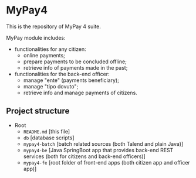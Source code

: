 # MyPay4

This is the repository of MyPay 4 suite.

MyPay module includes:

- functionalities for any citizen:
  - online payments;
  - prepare payments to be concluded offline;
  - retrieve info of payments made in the past;
- functionalities for the back-end officer:
  - manage "ente" (payments beneficiary);
  - manage "tipo dovuto";
  - retrieve info and manage payments of citizens.

## Project structure

- Root
  - `README.md` [this file]
  - `db` [database scripts]
  - `mypay4-batch` [batch related sources (both Talend and plain Java)]
  - `mypay4-be` [Java SpringBoot app that provides back-end REST services (both for citizens and back-end officers)]
  - `mypay4-fe` [root folder of front-end apps (both citizen app and officer app)]

